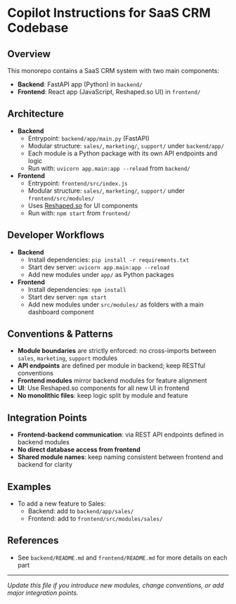 # Copilot Instructions for SaaS CRM Codebase

## Overview
This monorepo contains a SaaS CRM system with two main components:
- **Backend**: FastAPI app (Python) in `backend/`
- **Frontend**: React app (JavaScript, Reshaped.so UI) in `frontend/`

## Architecture
- **Backend**
  - Entrypoint: `backend/app/main.py` (FastAPI)
  - Modular structure: `sales/`, `marketing/`, `support/` under `backend/app/`
  - Each module is a Python package with its own API endpoints and logic
  - Run with: `uvicorn app.main:app --reload` from `backend/`
- **Frontend**
  - Entrypoint: `frontend/src/index.js`
  - Modular structure: `sales/`, `marketing/`, `support/` under `frontend/src/modules/`
  - Uses [Reshaped.so](https://reshaped.so) for UI components
  - Run with: `npm start` from `frontend/`

## Developer Workflows
- **Backend**
  - Install dependencies: `pip install -r requirements.txt`
  - Start dev server: `uvicorn app.main:app --reload`
  - Add new modules under `app/` as Python packages
- **Frontend**
  - Install dependencies: `npm install`
  - Start dev server: `npm start`
  - Add new modules under `src/modules/` as folders with a main dashboard component

## Conventions & Patterns
- **Module boundaries** are strictly enforced: no cross-imports between `sales`, `marketing`, `support` modules
- **API endpoints** are defined per module in backend; keep RESTful conventions
- **Frontend modules** mirror backend modules for feature alignment
- **UI**: Use Reshaped.so components for all new UI in frontend
- **No monolithic files**: keep logic split by module and feature

## Integration Points
- **Frontend-backend communication**: via REST API endpoints defined in backend modules
- **No direct database access from frontend**
- **Shared module names**: keep naming consistent between frontend and backend for clarity

## Examples
- To add a new feature to Sales:
  - Backend: add to `backend/app/sales/`
  - Frontend: add to `frontend/src/modules/sales/`

## References
- See `backend/README.md` and `frontend/README.md` for more details on each part

---

*Update this file if you introduce new modules, change conventions, or add major integration points.*

